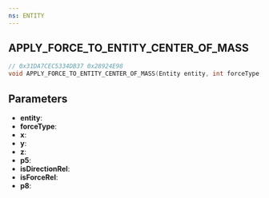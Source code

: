 ```yaml
---
ns: ENTITY
---
```

## APPLY_FORCE_TO_ENTITY_CENTER_OF_MASS

```c
// 0x31DA7CEC5334DB37 0x28924E98
void APPLY_FORCE_TO_ENTITY_CENTER_OF_MASS(Entity entity, int forceType, float x, float y, float z, BOOL p5, BOOL isDirectionRel, BOOL isForceRel, BOOL p8);
```

## Parameters
* **entity**:
* **forceType**:
* **x**:
* **y**:
* **z**:
* **p5**:
* **isDirectionRel**:
* **isForceRel**:
* **p8**:
